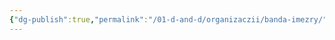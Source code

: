 ```yaml
---
{"dg-publish":true,"permalink":"/01-d-and-d/organizaczii/banda-imezry/","created":"2024-11-09T09:06:49.862+03:00","updated":"2024-01-23T14:49:26.095+03:00"}
---
```


